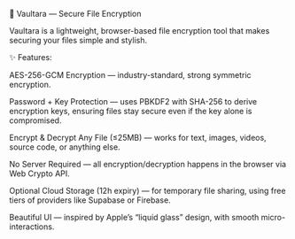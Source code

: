 🔐 Vaultara — Secure File Encryption

Vaultara is a lightweight, browser-based file encryption tool that makes securing your files simple and stylish.

✨ Features:

AES-256-GCM Encryption — industry-standard, strong symmetric encryption.

Password + Key Protection — uses PBKDF2 with SHA-256 to derive encryption keys, ensuring files stay secure even if the key alone is compromised.

Encrypt & Decrypt Any File (≤25MB) — works for text, images, videos, source code, or anything else.

No Server Required — all encryption/decryption happens in the browser via Web Crypto API.

Optional Cloud Storage (12h expiry) — for temporary file sharing, using free tiers of providers like Supabase or Firebase.

Beautiful UI — inspired by Apple’s “liquid glass” design, with smooth micro-interactions.
